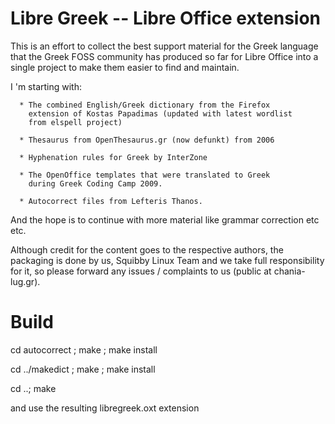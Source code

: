 Libre Greek -- Libre Office extension
=====================================

This is an effort to collect the best support material for the
Greek language that the Greek FOSS community has produced so far
for Libre Office into a single project to make them easier to
find and maintain.

I 'm starting with:

      * The combined English/Greek dictionary from the Firefox
        extension of Kostas Papadimas (updated with latest wordlist
        from elspell project)

      * Thesaurus from OpenThesaurus.gr (now defunkt) from 2006

      * Hyphenation rules for Greek by InterZone

      * The OpenOffice templates that were translated to Greek
        during Greek Coding Camp 2009.

      * Autocorrect files from Lefteris Thanos.

And the hope is to continue with more material like grammar
correction etc etc.

Although credit for the content goes to the respective authors,
the packaging is done by us, Squibby Linux Team and we take full
responsibility for it, so please forward any issues / complaints
to us (public at chania-lug.gr).

Build
=====

cd autocorrect ; make ; make install

cd ../makedict ; make ; make install

cd ..;           make 

and use the resulting libregreek.oxt extension
